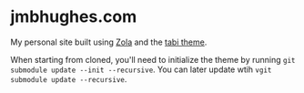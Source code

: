 # jmbhughes.com

My personal site built using [Zola](https://www.getzola.org/) and the [tabi theme](https://github.com/welpo/tabi).

When starting from cloned, you'll need to initialize the theme by running
`git submodule update --init --recursive`. You can later update wtih
`vgit submodule update --recursive`.
